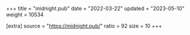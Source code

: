 +++
title = "midnight.pub"
date = "2022-03-22"
updated = "2023-05-10"
weight = 10534

[extra]
source = "https://midnight.pub/"
ratio = 92
size = 10
+++

